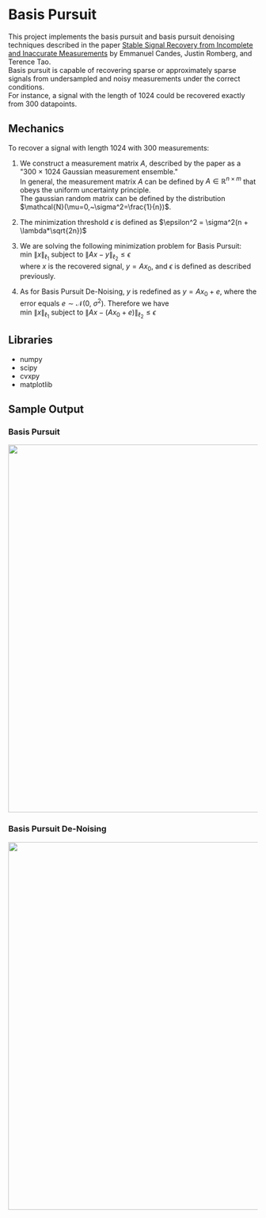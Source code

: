# Basis Pursuit
This project implements the basis pursuit and basis pursuit denoising techniques described in the paper [Stable Signal Recovery from Incomplete and Inaccurate Measurements](https://doi.org/10.48550/arXiv.math/0503066) by Emmanuel Candes, Justin Romberg, and Terence Tao. </br>
Basis pursuit is capable of recovering sparse or approximately sparse signals from undersampled and noisy measurements under the correct conditions. </br>
For instance, a signal with the length of 1024 could be recovered exactly from 300 datapoints.

## Mechanics 
To recover a signal with length 1024 with 300 measurements: </br>
1. We construct a measurement matrix $A$, described by the paper as a "300 × 1024 Gaussian measurement ensemble."</br>
In general, the measurement matrix $A$ can be defined by $A \in \mathbb{R}^{n\times m}$ that obeys the uniform uncertainty principle.</br>
The gaussian random matrix can be defined by the distribution $\mathcal{N}(\mu=0,~\sigma^2=\frac{1}{n})$.</br>

2. The minimization threshold $\epsilon$ is defined as $\epsilon^2 = \sigma^2(n + \lambda*\sqrt{2n})$

3. We are solving the following minimization problem for Basis Pursuit:  
$\text{min } \lVert x \rVert_{\ell_1} \text{ subject to } \lVert Ax - y \rVert_{\ell_2} \leq \epsilon$  
where $x$ is the recovered signal, $y = Ax_0$, and $\epsilon$ is defined as described previously. 


4. As for Basis Pursuit De-Noising,
$y$ is redefined as $y = Ax_0 + e$, where the error equals $e \sim \mathcal{N}(0,~\sigma^2)$.
Therefore we have  
$\text{min } \lVert x \rVert_{\ell_1} \text{ subject to } \lVert Ax - (Ax_0 + e) \rVert_{\ell_2} \leq \epsilon$  

## Libraries
* numpy
* scipy
* cvxpy
* matplotlib

## Sample Output
### Basis Pursuit
<img src="https://github.com/XDDz123/basis-pursuit/assets/20507222/9dd3490f-4d1b-4a28-a0e6-83d8f9bcf4d7" width="635" height="743"> </br>
### Basis Pursuit De-Noising
<img src="https://github.com/XDDz123/basis-pursuit/assets/20507222/be489728-3bcd-45a2-89b5-c6ef49089ae4" width="635" height="743"> </br>
